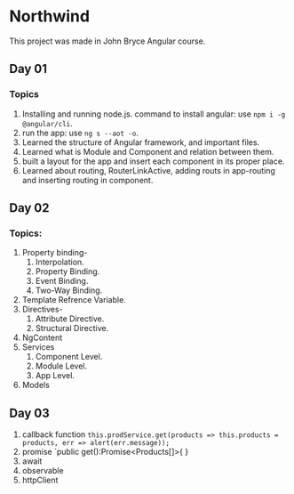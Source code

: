 # Northwind

This project was made in John Bryce Angular course.

## Day 01

### Topics
01. Installing and running node.js.
command to install angular: use `npm i -g @angular/cli`.
02. run the app: use `ng s --aot -o`.
03. Learned the structure of Angular framework, and important files.
04. Learned what is Module and Component and relation between them.
05. built a layout for the app and insert each component in its proper place.
06. Learned about routing, RouterLinkActive, adding routs in app-routing and inserting routing in component.

## Day 02

### Topics:
01. Property binding-
    01. Interpolation.
    02. Property Binding.
    03. Event Binding.
    04. Two-Way Binding.
02. Template Refrence Variable.
03. Directives-
    01. Attribute Directive.
    02. Structural Directive.
04. NgContent
05. Services
    01. Component Level.
    02. Module Level.
    03. App Level.
06. Models

## Day 03
01. callback function
    `this.prodService.get(products => this.products = products, err => alert(err.message));`
02. promise
    `public get():Promise<Products[]>{  }
03. await
04. observable
05. httpClient